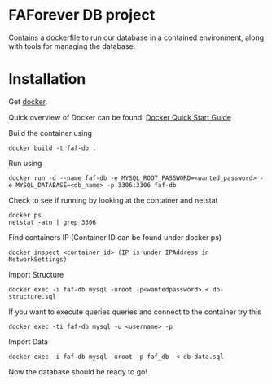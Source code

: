 # FAForever DB project

Contains a dockerfile to run our database in a contained environment, along with tools for managing the database.

# Installation

Get [docker](http://docker.com).

Quick overview of Docker can be found:
[Docker Quick Start Guide](https://docs.docker.com/engine/quickstart/)

Build the container using

    docker build -t faf-db .

Run using

    docker run -d --name faf-db -e MYSQL_ROOT_PASSWORD=<wanted_password> -e MYSQL_DATABASE=<db_name> -p 3306:3306 faf-db

Check to see if running by looking at the container and netstat

    docker ps
    netstat -atn | grep 3306

Find containers IP (Container ID can be found under docker ps)

    docker inspect <container_id> (IP is under IPAddress in NetworkSettings)

Import Structure

    docker exec -i faf-db mysql -uroot -p<wantedpassword> < db-structure.sql

If you want to execute queries queries and connect to the container try this

    docker exec -ti faf-db mysql -u <username> -p

Import Data

    docker exec -i faf-db mysql -uroot -p faf_db  < db-data.sql

Now the database should be ready to go!
